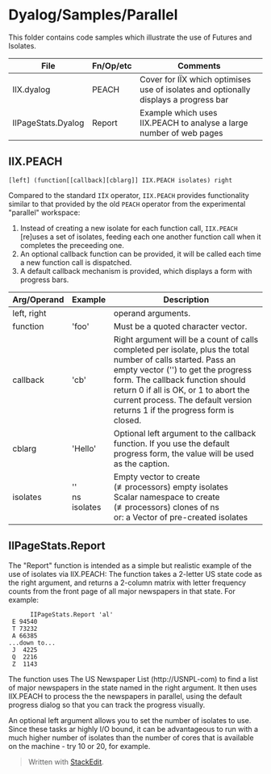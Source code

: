 ﻿Dyalog/Samples/Parallel
=======================

This folder contains code samples which illustrate the use of Futures and Isolates.

File              |Fn/Op/etc  |Comments             |
------------------|-----------|---------------------|
IIX.dyalog        |PEACH      |Cover for IÏX which optimises use of isolates and optionally displays a progress bar|
IIPageStats.Dyalog|Report     |Example which uses IIX.PEACH to analyse a large number of web pages|

IIX.PEACH
---------
`[left] (function[[callback][cblarg]] IIX.PEACH isolates) right`

Compared to the standard `IÏX` operator, `IIX.PEACH` provides functionality similar to that provided by the old `PEACH` operator from the experimental "parallel" workspace:

1. Instead of creating a new isolate for each function call, `IIX.PEACH` [re]uses a set of isolates, feeding each one another function call when it completes the preceeding one.
2. An optional callback function can be provided, it will be called each time a new function call is dispatched.
3. A default callback mechanism is provided, which displays a form with progress bars.

Arg/Operand   | Example      | Description          |
--------------|--------------|----------------------|
left, right   |              | operand arguments.    |
function      | 'foo'        | Must be a quoted character vector.
callback      | 'cb'         | Right argument will be a count of calls completed per isolate, plus the total number of calls started. Pass an empty vector ('') to get the progress form. The callback function should return 0 if all is OK, or 1 to abort the current process. The default version returns 1 if the progress form is closed.|
cblarg        | 'Hello'   | Optional left argument to the callback function. If you use the default progress form, the value will be used as the caption.|
isolates      | ''<br>ns<br>isolates           | Empty vector to create (≢processors) empty isolates<br>Scalar namespace to create (≢processors) clones of ns<br>or: a Vector of pre-created isolates|

IIPageStats.Report
------------------
The "Report" function is intended as a simple but realistic example of the use of isolates via IIX.PEACH: The function takes a 2-letter US state code as the right argument, and returns a 2-column matrix with letter frequency counts from the front page of all major newspapers in that state. For example:
```
      IIPageStats.Report 'al'
 E 94540   
 T 73232   
 A 66385   
...down to...
 J  4225   
 Q  2216   
 Z  1143   
```

The function uses The US Newspaper List (http://USNPL-com) to find a list of major newspapers in the state named in the right argument. It then uses IIX.PEACH to process the the newspapers in parallel, using the default progress dialog so that you can track the progress visually.

An optional left argument allows you to set the number of isolates to use. Since these tasks ar highly I/O bound, it can be advantageous to run with a much higher number of isolates than the number of cores that is available on the machine - try 10 or 20, for example.

> Written with [StackEdit](https://stackedit.io/).
